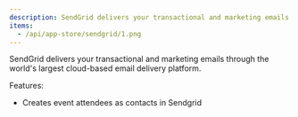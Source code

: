```yaml
---
description: SendGrid delivers your transactional and marketing emails through the world's largest cloud-based email delivery platform.
items:
  - /api/app-store/sendgrid/1.png
---
```


SendGrid delivers your transactional and marketing emails through the world's largest cloud-based email delivery platform.

Features:

- Creates event attendees as contacts in Sendgrid
